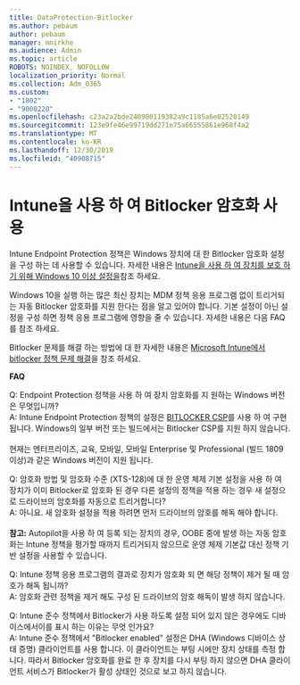 ```yaml
---
title: DataProtection-Bitlocker
ms.author: pebaum
author: pebaum
manager: mnirkhe
ms.audience: Admin
ms.topic: article
ROBOTS: NOINDEX, NOFOLLOW
localization_priority: Normal
ms.collection: Adm_O365
ms.custom:
- "1802"
- "9000220"
ms.openlocfilehash: c23a2a2bde240900119382a9c1185a6e02520149
ms.sourcegitcommit: 123e9fe46e99719dd271e75a66555861e968f4a2
ms.translationtype: MT
ms.contentlocale: ko-KR
ms.lasthandoff: 12/30/2019
ms.locfileid: "40908715"
---
```

# <a name="enabling-bitlocker-encryption-with-intune"></a>Intune을 사용 하 여 Bitlocker 암호화 사용

 Intune Endpoint Protection 정책은 Windows 장치에 대 한 Bitlocker 암호화 설정을 구성 하는 데 사용할 수 있습니다. 자세한 내용은 [Intune을 사용 하 여 장치를 보호 하기 위해 Windows 10 이상 설정을](https://docs.microsoft.com/intune/endpoint-protection-windows-10#windows-encryption)참조 하세요.
 
Windows 10을 실행 하는 많은 최신 장치는 MDM 정책 응용 프로그램 없이 트리거되는 자동 Bitlocker 암호화를 지원 한다는 점을 알고 있어야 합니다. 기본 설정이 아닌 설정을 구성 하면 정책 응용 프로그램에 영향을 줄 수 있습니다. 자세한 내용은 다음 FAQ를 참조 하세요.
 
Bitlocker 문제를 해결 하는 방법에 대 한 자세한 내용은 [Microsoft Intune에서 bitlocker 정책 문제 해결](https://docs.microsoft.com/intune/protect/troubleshoot-bitlocker-policies)을 참조 하세요.
 
 
**FAQ**

 Q: Endpoint Protection 정책을 사용 하 여 장치 암호화를 지 원하는 Windows 버전은 무엇입니까?<br>
 A: Intune Endpoint Protection 정책의 설정은 [BITLOCKER CSP](https://docs.microsoft.com/windows/client-management/mdm/bitlocker-csp)를 사용 하 여 구현 됩니다. Windows의 일부 버전 또는 빌드에서는 Bitlocker CSP를 지원 하지 않습니다. <br><br>
      현재는 엔터프라이즈, 교육, 모바일, 모바일 Enterprise 및 Professional (빌드 1809 이상)과 같은 Windows 버전이 지원 됩니다.
 
Q: 암호화 방법 및 암호화 수준 (XTS-128)에 대 한 운영 체제 기본 설정을 사용 하 여 장치가 이미 Bitlocker로 암호화 된 경우 다른 설정의 정책을 적용 하는 경우 새 설정으로 드라이브의 암호화를 자동으로 트리거합니다?<br>
A: 아니요. 새 암호화 설정을 적용 하려면 먼저 드라이브의 암호를 해독 해야 합니다.<br><br>
**참고:** Autopilot을 사용 하 여 등록 되는 장치의 경우, OOBE 중에 발생 하는 자동 암호화는 Intune 정책을 평가할 때까지 트리거되지 않으므로 운영 체제 기본값 대신 정책 기반 설정을 사용할 수 있습니다.
 
Q: Intune 정책 응용 프로그램의 결과로 장치가 암호화 되 면 해당 정책이 제거 될 때 암호가 해독 됩니까?<br>
A: 암호화 관련 정책을 제거 해도 구성 된 드라이브의 암호 해독이 발생 하지 않습니다.
 
Q: Intune 준수 정책에서 Bitlocker가 사용 하도록 설정 되어 있지 않은 경우에도 디바이스에서이를 표시 하는 이유는 무엇 인가요?<br>
A: Intune 준수 정책에서 "Bitlocker enabled" 설정은 DHA (Windows 디바이스 상태 증명) 클라이언트를 사용 합니다. 이 클라이언트는 부팅 시에만 장치 상태를 측정 합니다. 따라서 Bitlocker 암호화를 완료 한 후 장치를 다시 부팅 하지 않으면 DHA 클라이언트 서비스가 Bitlocker가 활성 상태인 것으로 보고 하지 않습니다.
 
 